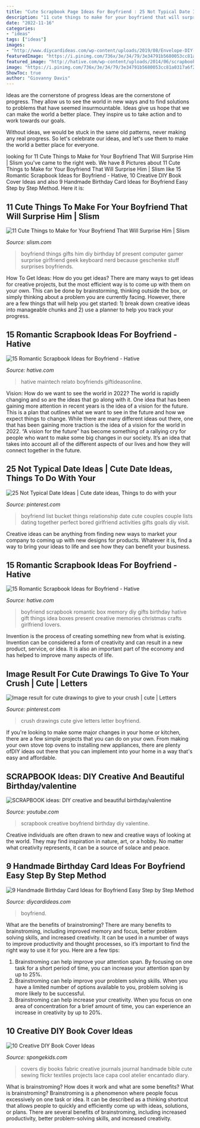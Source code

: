 ```yaml
---
title: "Cute Scrapbook Page Ideas For Boyfriend : 25 Not Typical Date Ideas"
description: "11 cute things to make for your boyfriend that will surprise him"
date: "2022-11-16"
categories:
- "ideas"
tags: ["ideas"]
images:
- "http://www.diycardideas.com/wp-content/uploads/2019/08/Envelope-DIY-Birthday-card-for-Boyfriend.jpg"
featuredImage: "https://i.pinimg.com/736x/3e/34/79/3e34791b5680053cc81a0317a6f24f54.jpg"
featured_image: "http://hative.com/wp-content/uploads/2014/06/scrapbook-ideas-for-boyfriend/13-scrapbook-ideas-for-lovers.jpg"
image: "https://i.pinimg.com/736x/3e/34/79/3e34791b5680053cc81a0317a6f24f54.jpg"
ShowToc: true
author: "Giovanny Davis"
---
```



Ideas are the cornerstone of progress
Ideas are the cornerstone of progress. They allow us to see the world in new ways and to find solutions to problems that have seemed insurmountable.
Ideas give us hope that we can make the world a better place. They inspire us to take action and to work towards our goals.

Without ideas, we would be stuck in the same old patterns, never making any real progress. So let's celebrate our ideas, and let's use them to make the world a better place for everyone.

	

		
looking for 11 Cute Things to Make for Your Boyfriend That Will Surprise Him | Slism you've came to the right web. We have 8 Pictures about 11 Cute Things to Make for Your Boyfriend That Will Surprise Him | Slism like 15 Romantic Scrapbook Ideas for Boyfriend - Hative, 10 Creative DIY Book Cover Ideas and also 9 Handmade Birthday Card Ideas for Boyfriend Easy Step by Step Method. Here it is:
		
    
## 11 Cute Things To Make For Your Boyfriend That Will Surprise Him | Slism

<img loading=lazy src="http://slism.com/wpsystem/wp-content/uploads/cute-things-to-make-for-your-boyfriend-004-the-gadget.jpg" onerror="this.onerror=null;this.src='https://tse1.mm.bing.net/th?id=OIP.qlHC4SeYnheEo9mEQVPMygHaMY&amp;pid=15.1';" alt="11 Cute Things to Make for Your Boyfriend That Will Surprise Him | Slism">

_Source: slism.com_

>boyfriend things gifts him diy birthday bf present computer gamer surprise girlfriend geek keyboard nerd because geschenke stuff surprises boyfriends. 

	

How To Get Ideas: How do you get ideas?
There are many ways to get ideas for creative projects, but the most efficient way is to come up with them on your own. This can be done by brainstorming, thinking outside the box, or simply thinking about a problem you are currently facing. However, there are a few things that will help you get started: 1) break down creative ideas into manageable chunks and 2) use a planner to help you track your progress.

    
## 15 Romantic Scrapbook Ideas For Boyfriend - Hative

<img loading=lazy src="http://hative.com/wp-content/uploads/2014/06/scrapbook-ideas-for-boyfriend/13-scrapbook-ideas-for-lovers.jpg" onerror="this.onerror=null;this.src='https://tse1.mm.bing.net/th?id=OIP.kwdXkceASDVvThRRq6pEeAHaFj&amp;pid=15.1';" alt="15 Romantic Scrapbook Ideas for Boyfriend - Hative">

_Source: hative.com_

>hative maintech relato boyfriends giftideasonline. 

	

Vision: How do we want to see the world in 2022?
The world is rapidly changing and so are the ideas that go along with it. One idea that has been gaining more attention in recent years is the idea of a vision for the future. This is a plan that outlines what we want to see in the future and how we expect things to change. While there are many different ideas out there, one that has been gaining more traction is the idea of a vision for the world in 2022. 
“A vision for the future” has become something of a rallying cry for people who want to make some big changes in our society. It’s an idea that takes into account all of the different aspects of our lives and how they will connect together in the future.

    
## 25 Not Typical Date Ideas | Cute Date Ideas, Things To Do With Your

<img loading=lazy src="https://i.pinimg.com/736x/3e/34/79/3e34791b5680053cc81a0317a6f24f54.jpg" onerror="this.onerror=null;this.src='https://tse4.mm.bing.net/th?id=OIP.dt3-Lf_k-l0qXUrhb8RO0gHaJ3&amp;pid=15.1';" alt="25 Not Typical Date Ideas | Cute date ideas, Things to do with your">

_Source: pinterest.com_

>boyfriend list bucket things relationship date cute couples couple lists dating together perfect bored girlfriend activities gifts goals diy visit. 

	

Creative ideas can be anything from finding new ways to market your company to coming up with new designs for products. Whatever it is, find a way to bring your ideas to life and see how they can benefit your business.

    
## 15 Romantic Scrapbook Ideas For Boyfriend - Hative

<img loading=lazy src="https://hative.com/wp-content/uploads/2014/06/scrapbook-ideas-for-boyfriend/14-scrapbook-ideas-for-lovers.jpg" onerror="this.onerror=null;this.src='https://tse2.mm.bing.net/th?id=OIP.7yqCcXCTzDaVwZay9thIkAHaJ4&amp;pid=15.1';" alt="15 Romantic Scrapbook Ideas for Boyfriend - Hative">

_Source: hative.com_

>boyfriend scrapbook romantic box memory diy gifts birthday hative gift things idea boxes present creative memories christmas crafts girlfriend lovers. 

	

Invention is the process of creating something new from what is existing. Invention can be considered a form of creativity and can result in a new product, service, or idea. It is also an important part of the economy and has helped to improve many aspects of life.

    
## Image Result For Cute Drawings To Give To Your Crush | Cute | Letters

<img loading=lazy src="https://i.pinimg.com/736x/9f/19/7d/9f197d636d3da22074d562278de4d0db.jpg?b=t" onerror="this.onerror=null;this.src='https://tse2.mm.bing.net/th?id=OIP.38zV8vVIwv3o0-frdZpDHQHaJ3&amp;pid=15.1';" alt="Image result for cute drawings to give to your crush | cute | Letters">

_Source: pinterest.com_

>crush drawings cute give letters letter boyfriend. 

	

If you're looking to make some major changes in your home or kitchen, there are a few simple projects that you can do on your own. From making your own stove top ovens to installing new appliances, there are plenty ofDIY ideas out there that you can implement into your home in a way that's easy and affordable.

    
## SCRAPBOOK Ideas: DIY Creative And Beautiful Birthday/valentine

<img loading=lazy src="https://i.ytimg.com/vi/op4hWfldI8g/maxresdefault.jpg" onerror="this.onerror=null;this.src='https://tse2.mm.bing.net/th?id=OIP.Jaqb4QUzVz13GTpr0SRJhQHaEK&amp;pid=15.1';" alt="SCRAPBOOK ideas: DIY creative and beautiful birthday/valentine">

_Source: youtube.com_

>scrapbook creative boyfriend birthday diy valentine. 

	

Creative individuals are often drawn to new and creative ways of looking at the world. They may find inspiration in nature, art, or a hobby. No matter what creativity represents, it can be a source of solace and peace.

    
## 9 Handmade Birthday Card Ideas For Boyfriend Easy Step By Step Method

<img loading=lazy src="http://www.diycardideas.com/wp-content/uploads/2019/08/Envelope-DIY-Birthday-card-for-Boyfriend.jpg" onerror="this.onerror=null;this.src='https://tse2.mm.bing.net/th?id=OIP.7XTdNrJEDkJdy1rfMpHakwAAAA&amp;pid=15.1';" alt="9 Handmade Birthday Card Ideas for Boyfriend Easy Step by Step Method">

_Source: diycardideas.com_

>boyfriend. 

	

What are the benefits of brainstroming?
There are many benefits to brainstroming, including improved memory and focus, better problem solving skills, and increased creativity. It can be used in a number of ways to improve productivity and thought processes, so it’s important to find the right way to use it for you. Here are a few tips: 
1. Brainstroming can help improve your attention span. By focusing on one task for a short period of time, you can increase your attention span by up to 25%. 
2. Brainstroming can help improve your problem solving skills. When you have a limited number of options available to you, problem solving is more likely to be successful. 
3. Brainstroming can help increase your creativity. When you focus on one area of concentration for a brief amount of time, you can experience an increase in creativity by up to 20%.

    
## 10 Creative DIY Book Cover Ideas

<img loading=lazy src="http://spongekids.com/wp-content/uploads/2014/09/diy-book-cover-ideas/8-cute-book-covers-for-girls.jpg" onerror="this.onerror=null;this.src='https://tse1.mm.bing.net/th?id=OIP.bBygi3Keh8mPW5Fc2Dv8rwHaJ4&amp;pid=15.1';" alt="10 Creative DIY Book Cover Ideas">

_Source: spongekids.com_

>covers diy books fabric creative journals journal handmade bible cute sewing flickr textiles projects lace capa cool atelier encantado diary. 

	

What is brainstroming? How does it work and what are some benefits?
What is brainstroming? Brainstroming is a phenomenon where people focus excessively on one task or idea. It can be described as a thinking shortcut that allows people to quickly and efficiently come up with ideas, solutions, or plans. There are several benefits of brainstroming, including increased productivity, better problem-solving skills, and increased creativity.

